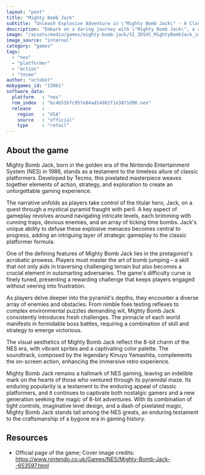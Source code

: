 ```yaml
---
layout: "post"
title: "Mighty Bomb Jack"
subtitle: "Unleash Explosive Adventure in \"Mighty Bomb Jack\" - A Classic NES Platformer!"
description: "Embark on a daring journey with \"Mighty Bomb Jack\", a renowned NES platformer that combines intense action and strategic bomb-dismantling challenges. Developed by Tecmo in 1986, this iconic game features Jack, a hero navigating treacherous levels filled with traps, enemies, and bombs. Players must skillfully defuse bombs while defeating foes to progress through a magical pyramid. Master the art of bomb jumping and face off against powerful bosses in this timeless classic that captivated gamers during the golden era of Nintendo Entertainment System."
image: "/assets/media/games/mighty-bomb-jack/SI_3DSVC_MightyBombJack_image1600w.jpg"
image_source: "internal"
category: "games"
tags:
  - "nes"
  - "platformer"
  - "action"
  - "tecmo"
author: "octobot"
mobygames_id: "13061"
software_data:
  platform   : "nes"
  rom_index  : "bc4b51bfc957e84ad14981f1e3871d96.nes"
  release    :
    region   : "USA"
    source   : "official"
    type     : "retail"
---
```


## About the game

Mighty Bomb Jack, born in the golden era of the Nintendo Entertainment System (NES) in 1986, stands as a testament to the timeless allure of classic platformers. Developed by Tecmo, this pixelated masterpiece weaves together elements of action, strategy, and exploration to create an unforgettable gaming experience.

The narrative unfolds as players take control of the titular hero, Jack, on a quest through a mystical pyramid fraught with peril. A key aspect of gameplay revolves around navigating intricate levels, each brimming with cunning traps, devious enemies, and an array of ticking time bombs. Jack's unique ability to defuse these explosive menaces becomes central to progress, adding an intriguing layer of strategic gameplay to the classic platformer formula.

One of the defining features of Mighty Bomb Jack lies in the protagonist's acrobatic prowess. Players must master the art of bomb jumping – a skill that not only aids in traversing challenging terrain but also becomes a crucial element in outsmarting adversaries. The game's difficulty curve is finely tuned, presenting a rewarding challenge that keeps players engaged without veering into frustration.

As players delve deeper into the pyramid's depths, they encounter a diverse array of enemies and obstacles. From nimble foes testing reflexes to complex environmental puzzles demanding wit, Mighty Bomb Jack consistently introduces fresh challenges. The pinnacle of each world manifests in formidable boss battles, requiring a combination of skill and strategy to emerge victorious.

The visual aesthetics of Mighty Bomb Jack reflect the 8-bit charm of the NES era, with vibrant sprites and a captivating color palette. The soundtrack, composed by the legendary Kinuyo Yamashita, complements the on-screen action, enhancing the immersive retro experience.

Mighty Bomb Jack remains a hallmark of NES gaming, leaving an indelible mark on the hearts of those who ventured through its pyramidal maze. Its enduring popularity is a testament to the enduring appeal of classic platformers, and it continues to captivate both nostalgic gamers and a new generation seeking the magic of 8-bit adventures. With its combination of tight controls, imaginative level design, and a dash of pixelated magic, Mighty Bomb Jack stands tall among the NES greats, an enduring testament to the craftsmanship of a bygone era in gaming history.

## Resources

* Official page of the game; Cover image credits: <https://www.nintendo.co.uk/Games/NES/Mighty-Bomb-Jack--653597.html>

